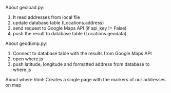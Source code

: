 About geoload.py:
1) It read addresses from local file
2) update database table (Locations.address)
3) send request to Google Maps API (if api_key != False) 
3) push the result to database table (Locations.geodata)

About geodump.py:
1) Connect to database table with the results from Google Maps API
2) open where.js
3) push latitude, longitude and formatted address from database to where.js

About where.html:
Creates a single page with the markers of our addresses on map


  
